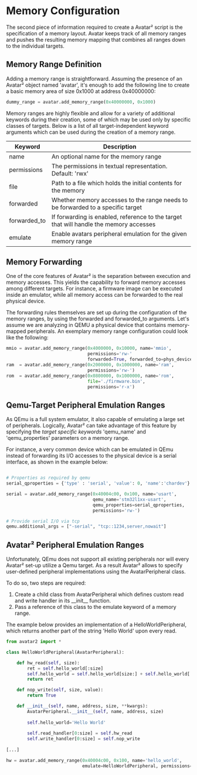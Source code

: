 # Memory Configuration

The second piece of information required to create a Avatar² script is the specification of
a memory layout. Avatar keeps track of all memory ranges and pushes the resulting
memory mapping that combines all ranges down to the individual targets.

## Memory Range Definition

Adding a memory range is straightforward. Assuming the presence of an Avatar²
object named 'avatar', it's enough to add the following line to create a basic
memory area of size 0x1000 at address 0x40000000:

```python
dummy_range = avatar.add_memory_range(0x40000000, 0x1000)
```

Memory ranges are highly flexible and allow for a variety of additional
keywords during their creation, some of which may be used only by 
specific classes of targets. Below is a list of all target-independent
keyword arguments which can be used during the creation of a memory range.

| Keyword      | Description                                                               |
|--------------|---------------------------------------------------------------------------|
| name         | An optional name for the memory range                                     |
| permissions  | The permissions in textual representation. Default: 'rwx'                 |
| file         | Path to a file which holds the initial contents for the memory            |
| forwarded    | Whether memory accesses to the range needs to be forwarded to a specific target |
| forwarded_to | If forwarding is enabled, reference to the target that will handle the memory accesses |
| emulate      | Enable avatars peripheral emulation for the given memory range            |

## Memory Forwarding

One of the core features of Avatar² is the separation between execution and 
memory accesses. This yields the capability to forward memory accesses
among different targets. For instance, a firmware image can be executed
inside an emulator, while all memory access can be forwarded to the real
physical device.

The forwarding rules themselves are set up during the configuration of the 
memory ranges, by using the forwarded and forwarded_to arguments.
Let's assume we are analyzing in QEMU a physical device that contains memory-mapped peripherals.
An exemplary memory range configuration could look like the following:

```python
mmio = avatar.add_memory_range(0x4000000, 0x10000, name='mmio',
                               permissions='rw-'
                               forwarded=True, forwarded_to=phys_device)
ram  = avatar.add_memory_range(0x2000000, 0x1000000, name='ram',
                               permissions='rw-')
rom  = avatar.add_memory_range(0x0800000, 0x1000000, name='rom',
                               file='./firmware.bin',
                               permissions='r-x')
```


## Qemu-Target Peripheral Emulation Ranges

As QEmu is a full system emulator, it also capable of emulating a large set of peripherals.
Logically, Avatar² can take advantage of this feature 
by specifying the _target specific keywords_
'qemu\_name' and 'qemu\_properties' parameters on a memory range.

For instance, a very common device which can be emulated in QEmu
instead of forwarding its I/O accesses to the physical device is a serial
interface, as shown in the example below:

```python

# Properties as required by qemu
serial_qproperties = {'type' : 'serial', 'value': 0, 'name':'chardev'}

serial = avatar.add_memory_range(0x40004c00, 0x100, name='usart',
                                 qemu_name='stm32l1xx-usart',
                                 qemu_properties=serial_qproperties, 
                                 permissions='rw-')

# Provide serial I/O via tcp
qemu.additional_args = ["-serial", "tcp::1234,server,nowait"]
```

## Avatar² Peripheral Emulation Ranges

Unfortunately, QEmu does not support all existing peripherals nor will every 
Avatar² set-up utilize a Qemu target.
As a result Avatar² allows to specify user-defined peripheral implementations
using the AvatarPeripheral class.

To do so, two steps are required:

1. Create a child class from AvatarPeripheral which defines custom read and
write handler in its \_\_init\_\_ function.
2. Pass a reference of this class to the emulate keyword of a memory range.

The example below provides an implementation of a HelloWorldPeripheral, which
returns another part of the string 'Hello World' upon every read.

```python
from avatar2 import *

class HelloWorldPeripheral(AvatarPeripheral):

    def hw_read(self, size):         
        ret = self.hello_world[:size]
        self.hello_world = self.hello_world[size:] + self.hello_world[:size]
        return ret

    def nop_write(self, size, value):
        return True    

    def __init__(self, name, address, size, **kwargs):
        AvatarPeripheral.__init__(self, name, address, size)
        
        self.hello_world='Hello World'
        
        self.read_handler[0:size] = self.hw_read 
        self.write_handler[0:size] = self.nop_write
        
[...]        

hw = avatar.add_memory_range(0x40004c00, 0x100, name='hello_world',
                             emulate=HelloWorldPeripheral, permissions='rw-')        
```

